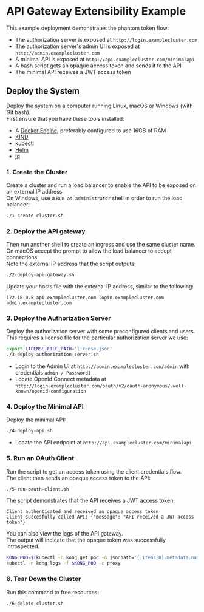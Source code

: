 # API Gateway Extensibility Example

This example deployment demonstrates the phantom token flow:

- The authorization server is exposed at `http://login.examplecluster.com`
- The authorization server's admin UI is exposed at `http://admin.examplecluster.com`
- A minimal API is exposed at `http://api.examplecluster.com/minimalapi`
- A bash script gets an opaque access token and sends it to the API
- The minimal API receives a JWT access token

## Deploy the System

Deploy the system on a computer running Linux, macOS or Windows (with Git bash).\
First ensure that you have these tools installed:

- A [Docker Engine](https://docs.docker.com/engine/install), preferably configured to use 16GB of RAM
- [KIND](https://kind.sigs.k8s.io/docs/user/quick-start/#installation)
- [kubectl](https://kubernetes.io/docs/tasks/tools)
- [Helm](https://helm.sh/docs/intro/install)
- [jq](https://jqlang.github.io/jq/download)

### 1. Create the Cluster

Create a cluster and run a load balancer to enable the API to be exposed on an external IP address.\
On Windows, use a `Run as administrator` shell in order to run the load balancer:

```bash
./1-create-cluster.sh
```

### 2. Deploy the API gateway

Then run another shell to create an ingress and use the same cluster name.\
On macOS accept the prompt to allow the load balancer to accept connections.\
Note the external IP address that the script outputs:

```bash
./2-deploy-api-gateway.sh
```

Update your hosts file with the external IP address, similar to the following:

```text
172.18.0.5 api.examplecluster.com login.examplecluster.com admin.examplecluster.com
```

### 3. Deploy the Authorization Server

Deploy the authorization server with some preconfigured clients and users.\
This requires a license file for the particular authorization server we use:

```bash
export LICENSE_FILE_PATH='license.json'
./3-deploy-authorization-server.sh
```

- Login to the Admin UI at `http://admin.examplecluster.com/admin` with credentials `admin / Password1`
- Locate OpenId Connect metadata at `http://login.examplecluster.com/oauth/v2/oauth-anonymous/.well-known/openid-configuration`


### 4. Deploy the Minimal API

Deploy the minimal API:

```bash
./4-deploy-api.sh
```

- Locate the API endpoint at `http://api.examplecluster.com/minimalapi`

### 5. Run an OAuth Client

Run the script to get an access token using the client credentials flow.\
The client then sends an opaque access token to the API:

```bash
./5-run-oauth-client.sh
```

The script demonstrates that the API receives a JWT access token:

```text
Client authenticated and received an opaque access token
Client succesfully called API: {"message": "API received a JWT access token"}
```

You can also view the logs of the API gateway.\
The output will indicate that the opaque token was successfully introspected.

```bash
KONG_POD=$(kubectl -n kong get pod -o jsonpath="{.items[0].metadata.name}")
kubectl -n kong logs -f $KONG_POD -c proxy
```

### 6. Tear Down the Cluster

Run this command to free resources:

```bash
./6-delete-cluster.sh
```
